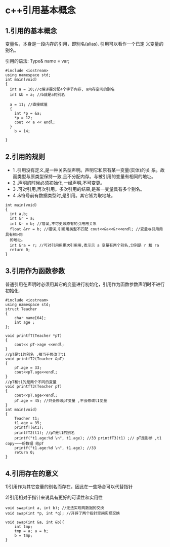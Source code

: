 # c++引用基本概念

## 1.引用的基本概念

变量名，本身是一段内存的引用，即别名\(alias\). 引用可以看作一个已定 义变量的别名。

引用的语法: Type& name = var;

```
#include <iostream>
using namespace std;
int main(void)
{
  int a = 10;//c编译器分配4个字节内存, a内存空间的别名
  int &b = a; //b就是a的别名

  a = 11; //直接赋值
  {
    int *p = &a;
    *p = 12;
    cout << a << endl;
  }
    b = 14;

}
```

## 2.引用的规则

* 1 .引用没有定义,是一种关系型声明。声明它和原有某一变量\(实体\)的关 系。故而类型与原类型保持一致,且不分配内存。与被引用的变量有相同的地址。
* 2 .声明的时候必须初始化,一经声明,不可变更。
* 3 .可对引用,再次引用。多次引用的结果,是某一变量具有多个别名。
* 4 .&符号前有数据类型时,是引用。其它皆为取地址。

```
int main(void)
{
  int a,b;
  int &r = a;
  int &r = b; //错误,不可更改原有的引⽤用关系
  float &rr = b; //错误,引⽤用类型不匹配 cout<<&a<<&r<<endl; //变量与引⽤用具有相>同
  的地址。
  int &ra = r; //可对引⽤用更次引⽤用,表⽰示 a 变量有两个别名,分别是 r 和 ra
  return 0;
}
```

## 3.引用作为函数参数

普通引用在声明时必须用其它的变量进行初始化，引用作为函数参数声明时不进行初始化.

```
#include <iostream>
using namespace std;
struct Teacher
{
    char name[64];
    int age ;
};

void printfT(Teacher *pT)
{
    cout<< pT->age <<endl;
}
//pT是t1的别名 ,相当于修改了t1
void printfT2(Teacher &pT)
{
    pT.age = 33;
    cout<<pT.age<<endl;
}
//pT和t1的是两个不同的变量
void printfT3(Teacher pT)
{
    cout<<pT.age<<endl;
    pT.age = 45; //只会修改pT变量 ,不会修改t1变量
}
int main(void)
{
    Teacher t1;
    t1.age = 35;
    printfT(&t1);
    printfT2(t1); //pT是t1的别名
    printf("t1.age:%d \n", t1.age); //33 printfT3(t1) ;// pT是形参 ,t1 copy⼀一份数据 给pT
    printf("t1.age:%d \n", t1.age); //33
    return 0;
}
```

## 4.引用存在的意义

1\)引用作为其它变量的别名而存在，因此在一些场合可以代替指针

2\)引用相对于指针来说具有更好的可读性和实用性

```
void swap(int a, int b); //⽆法实现两数据的交换
void swap(int *p, int *q); //开辟了两个指针空间实现交换
```

```
void swap(int &a, int &b){
    int tmp;
    tmp = a; a = b;
    b = tmp;
}
```
